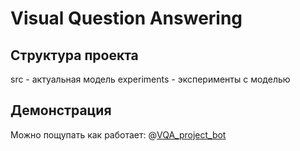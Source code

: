 # Visual Question Answering
## Структура проекта
src - актуальная модель
experiments - эксперименты с моделью
## Демонстрация
Можно пощупать как работает:
@[VQA_project_bot](https://t.me/VQA_project_bot)
